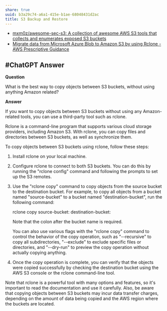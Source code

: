 ```yaml
---
share: true
uuid: b3a29c74-a6a1-415e-b1ae-68048431d2ac
title: S3 Backup and Restore
---
```

* [mxm0z/awesome-sec-s3: A collection of awesome AWS S3 tools that collects and enumerates exposed S3 buckets](https://github.com/mxm0z/awesome-sec-s3#general-purpose-tools)
* [Migrate data from Microsoft Azure Blob to Amazon S3 by using Rclone - AWS Prescriptive Guidance](https://docs.aws.amazon.com/prescriptive-guidance/latest/patterns/migrate-data-from-microsoft-azure-blob-to-amazon-s3-by-using-rclone.html)


## #ChatGPT Answer

**Question**

What is the best way to copy objects between S3 buckets, without using anything Amazon related?

**Answer**

If you want to copy objects between S3 buckets without using any Amazon-related tools, you can use a third-party tool such as rclone.

Rclone is a command-line program that supports various cloud storage providers, including Amazon S3. With rclone, you can copy files and directories between S3 buckets, as well as synchronize them.

To copy objects between S3 buckets using rclone, follow these steps:

1.  Install rclone on your local machine.
    
2.  Configure rclone to connect to both S3 buckets. You can do this by running the "rclone config" command and following the prompts to set up the S3 remotes.
    
3.  Use the "rclone copy" command to copy objects from the source bucket to the destination bucket. For example, to copy all objects from a bucket named "source-bucket" to a bucket named "destination-bucket", run the following command:
    
    rclone copy source-bucket: destination-bucket:
    
    Note that the colon after the bucket name is required.
    
    You can also use various flags with the "rclone copy" command to control the behavior of the copy operation, such as "--recursive" to copy all subdirectories, "--exclude" to exclude specific files or directories, and "--dry-run" to preview the copy operation without actually copying anything.
    
4.  Once the copy operation is complete, you can verify that the objects were copied successfully by checking the destination bucket using the AWS S3 console or the rclone command-line tool.
    

Note that rclone is a powerful tool with many options and features, so it's important to read the documentation and use it carefully. Also, be aware that copying objects between S3 buckets may incur data transfer charges, depending on the amount of data being copied and the AWS region where the buckets are located.